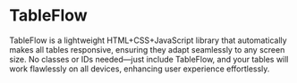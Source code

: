 # TableFlow
TableFlow is a lightweight HTML+CSS+JavaScript library that automatically makes all tables responsive, ensuring they adapt seamlessly to any screen size. No classes or IDs needed—just include TableFlow, and your tables will work flawlessly on all devices, enhancing user experience effortlessly.
